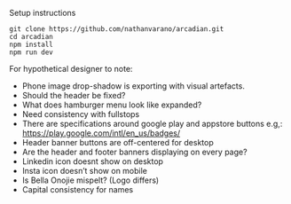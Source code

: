 Setup instructions

```
git clone https://github.com/nathanvarano/arcadian.git
cd arcadian
npm install
npm run dev
```

For hypothetical designer to note:
- Phone image drop-shadow is exporting with visual artefacts.
- Should the header be fixed?
- What does hamburger menu look like expanded?
- Need consistency with fullstops 
- There are specifications around google play and appstore buttons e.g,: https://play.google.com/intl/en_us/badges/
- Header banner buttons are off-centered for desktop
- Are the header and footer banners displaying on every page?
- Linkedin icon doesnt show on desktop
- Insta icon doesn’t show on mobile
- Is Bella Onojie mispelt? (Logo differs)
- Capital consistency for names
